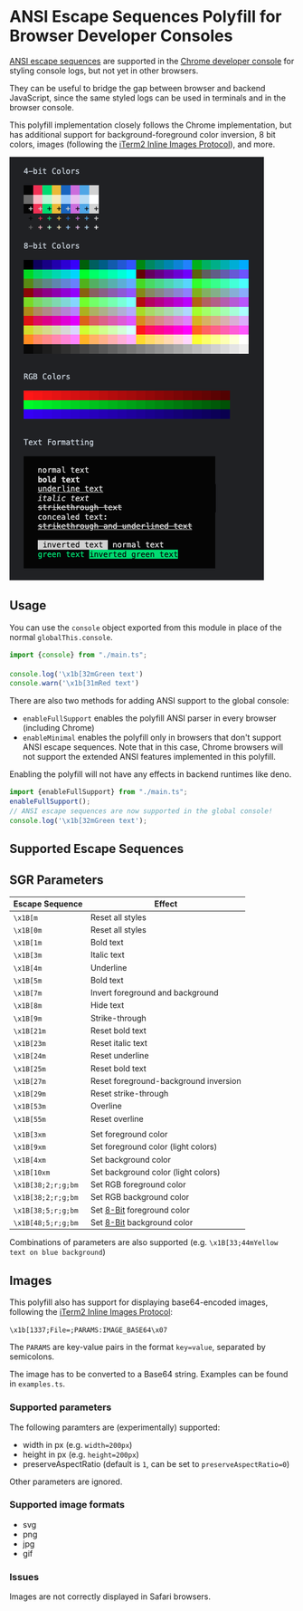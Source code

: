 # ANSI Escape Sequences Polyfill for Browser Developer Consoles

[ANSI escape sequences](https://en.wikipedia.org/wiki/ANSI_escape_code#SGR) are supported in the [Chrome developer console](https://developer.chrome.com/docs/devtools/console/format-style/#style-ansi) for styling console logs, but not yet in other browsers.

They can be useful to bridge the gap between browser and backend JavaScript, since the same styled logs can be used in terminals and in the browser console.

This polyfill implementation closely follows the Chrome implementation, but has additional support for background-foreground color inversion, 8 bit colors, images (following the [iTerm2 Inline Images Protocol](https://iterm2.com/documentation-images.html)), and more.

![](./example.png)

## Usage

You can use the `console` object exported from this module in place of the normal `globalThis.console`.

```typescript
import {console} from "./main.ts";

console.log('\x1b[32mGreen text')
console.warn('\x1b[31mRed text')
```

There are also two methods for adding ANSI support to the global console:
 * `enableFullSupport` enables the polyfill ANSI parser in every browser (including Chrome)
 * `enableMinimal` enables the polyfill only in browsers that don't support ANSI escape sequences. Note that in this case, Chrome browsers will not support the extended ANSI features implemented in this polyfill.

Enabling the polyfill will not have any effects in backend runtimes like deno.

```typescript
import {enableFullSupport} from "./main.ts";
enableFullSupport();
// ANSI escape sequences are now supported in the global console!
console.log('\x1b[32mGreen text'); 
```

## Supported Escape Sequences

## SGR Parameters

| Escape Sequence | Effect |
 ---------------- | ------ |
|`\x1B[m`         | Reset all styles |
|`\x1B[0m`         | Reset all styles |
|`\x1B[1m`         | Bold text |
|`\x1B[3m`         | Italic text |
|`\x1B[4m`         | Underline |
|`\x1B[5m`         | Bold text |
|`\x1B[7m`         | Invert foreground and background |
|`\x1B[8m`         | Hide text |
|`\x1B[9m`         | Strike-through |
|`\x1B[21m`        | Reset bold text |
|`\x1B[23m`        | Reset italic text |
|`\x1B[24m`        | Reset underline |
|`\x1B[25m`        | Reset bold text |
|`\x1B[27m`        | Reset foreground-background inversion |
|`\x1B[29m`        | Reset strike-through |
|`\x1B[53m`        | Overline |
|`\x1B[55m`        | Reset overline |
| | |
|`\x1B[3xm`        | Set foreground color |
|`\x1B[9xm`        | Set foreground color (light colors) |
|`\x1B[4xm`        | Set background color |
|`\x1B[10xm`       | Set background color (light colors) |
|`\x1B[38;2;r;g;bm` | Set RGB foreground color |
|`\x1B[38;2;r;g;bm` | Set RGB background color |
|`\x1B[38;5;r;g;bm` | Set [8-Bit](https://en.wikipedia.org/wiki/ANSI_escape_code#8-bit) foreground color |
|`\x1B[48;5;r;g;bm` | Set [8-Bit](https://en.wikipedia.org/wiki/ANSI_escape_code#8-bit) background color |

Combinations of parameters are also supported (e.g. `\x1B[33;44mYellow text on blue background`)

## Images

This polyfill also has support for displaying base64-encoded images, following the [iTerm2 Inline Images Protocol](https://iterm2.com/documentation-images.html):

`\x1b[1337;File=;PARAMS:IMAGE_BASE64\x07`

The `PARAMS` are key-value pairs in the format `key=value`, separated by semicolons.

The image has to be converted to a Base64 string.
Examples can be found in `examples.ts`.

### Supported parameters

The following paramters are (experimentally) supported:

 * width in px (e.g. `width=200px`)
 * height in px (e.g. `height=200px`)
 * preserveAspectRatio (default is `1`, can be set to `preserveAspectRatio=0`)

Other parameters are ignored.

### Supported image formats

 * svg
 * png
 * jpg
 * gif


### Issues

Images are not correctly displayed in Safari browsers.